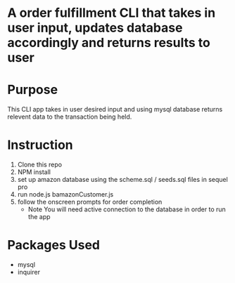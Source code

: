 # A order fulfillment CLI that takes in user input, updates database accordingly and returns results to user

# Purpose
 This CLI app takes in user desired input and using mysql database returns relevent data to the transaction being held.

# Instruction
1. Clone this repo
2. NPM install
3. set up amazon database using the scheme.sql / seeds.sql files in sequel pro
3. run node.js bamazonCustomer.js
4. follow the onscreen prompts for order completion
    * Note You will need active connection to the database in order to run the app

# Packages Used
 - mysql
 - inquirer
 